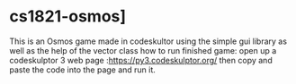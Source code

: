 # cs1821-osmos]
This is an Osmos game made in codeskultor using the simple gui library as well as the help of the vector class
how to run finished game:
open up a codeskulptor 3 web page :https://py3.codeskulptor.org/
then copy and paste the code into the page and run it.
